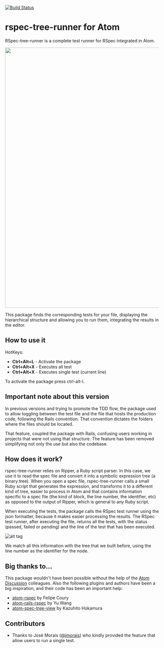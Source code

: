 [![Build Status](https://travis-ci.org/jacobmendoza/rspec-tree-runner.svg?branch=master)](https://travis-ci.org/jacobmendoza/rspec-tree-runner)
# rspec-tree-runner for Atom

RSpec-tree-runner is a complete test runner for RSpec integrated in Atom.

<img src="http://jacobmendoza.github.io/rspec-tree-runner/demo.gif?1" width="854" loop=infinite>

This package finds the corresponding tests for your file, displaying the hierarchical structure and allowing you to run them, integrating the results in the editor.

## How to use it
HotKeys:
- __Ctrl+Alt+L__ - Activate the package
- __Ctrl+Alt+X__ - Executes all test
- __Ctrl+Alt+X__ - Executes single test (current line)

To activate the package press ctrl-alt-l.

## Important note about this version

In previous versions and trying to promote the TDD flow, the package used to allow toggling between the test file and the file that hosts the production code, following the Rails convention. That convention dictates the folders where the files should be located.

That feature, coupled the package with Rails, confusing users working in projects that were not using that structure. The feature has been removed simplifying not only the use but also the codebase.

## How does it work?

rspec-tree-runner relies on Ripper, a Ruby script parser. In this case, we use it to read the spec file and convert it into a symbolic expression tree (a binary tree). When you open a spec file, rspec-tree-runner calls a small Ruby script that generates the expression, and transforms it to a different kind of tree, easier to process in Atom and that contains information specific to a spec file (the kind of block, the line number, the identifier, etc) as opposed to the output of Ripper, which is general to any Ruby script.

When executing the tests, the package calls the RSpec test runner using the json formatter, because it makes easier processing the results. The RSpec test runner, after executing the file, returns all the tests, with the status (passed, failed or pending) and the line of the test that has been executed.

![alt tag](https://raw.github.com/jacobmendoza/rspec-tree-runner/master/process.png)

We match all this information with the tree that we built before, using the line number as the identifier for the node.

## Big thanks to…
This package wouldn't have been possible without the help of the [Atom Discussion](https://discuss.atom.io/) colleagues. Also the following plugins and authors have been a big inspiration, and their code has been an important help:

- [atom-rspec](https://github.com/fcoury/atom-rspec) by Felipe Coury
- [atom-rails-rspec](https://github.com/wangyuhere/atom-rails-rspec) by Yu Wang
- [atom-spec-tree-view](https://github.com/hokaccha/atom-spec-tree-view) by Kazuhito Hokamura

## Contributors

- Thanks to José Morais ([@jmorais](https://github.com/jmorais)) who kindly provided the feature that allow users to run a single test.
